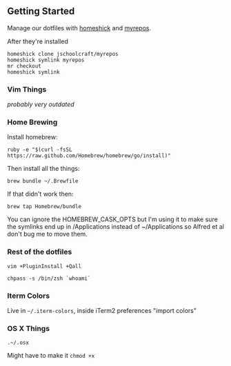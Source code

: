 ## Getting Started

Manage our dotfiles with [homeshick](https://github.com/andsens/homeshick) and [myrepos](https://github.com/jschoolcraft/myrepos).

After they're installed

	homeshick clone jschoolcraft/myrepos
	homeshick symlink myrepos
	mr checkout
	homeshick symlink

### Vim Things

*probably very outdated*

### Home Brewing

Install homebrew:

    ruby -e "$(curl -fsSL https://raw.github.com/Homebrew/homebrew/go/install)"

Then install all the things:

    brew bundle ~/.Brewfile

If that didn't work then:

    brew tap Homebrew/bundle

You can ignore the HOMEBREW_CASK_OPTS but I'm using it to make sure the symlinks end up in /Applications instead of ~/Applications so Alfred et al don't bug me to move them.

### Rest of the dotfiles

    vim +PluginInstall +Qall

    chpass -s /bin/zsh `whoami`

### Iterm Colors

Live in `~/.iterm-colors`, inside iTerm2 preferences "import colors"

### OS X Things

    .~/.osx

Might have to make it `chmod +x`

